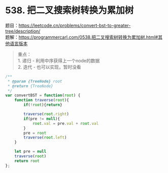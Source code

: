 # 538. 把二叉搜索树转换为累加树

题目：https://leetcode.cn/problems/convert-bst-to-greater-tree/description/     
题解：https://programmercarl.com/0538.把二叉搜索树转换为累加树.html#其他语言版本        

> 重点：    
    1. 递归 - 利用中序获得上一个node的数据               
    2. 迭代 - 也可以实现，暂时没看          


```js
/**
 * @param {TreeNode} root
 * @return {TreeNode}
 */
var convertBST = function(root) {
    function traverse(root){
        if(!root){return}

        traverse(root.right)
        if(pre != null){
            root.val = pre.val + root.val
        }
        pre = root
        traverse(root.left)
    }

    let pre = null 
    traverse(root)
    return root
};
```